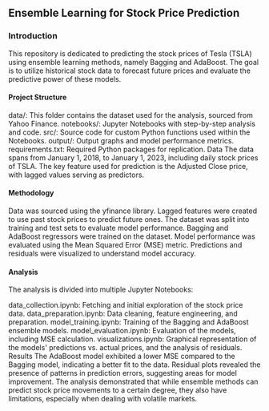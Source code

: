 ## Ensemble Learning for Stock Price Prediction
### Introduction
This repository is dedicated to predicting the stock prices of Tesla (TSLA) using ensemble learning methods, namely Bagging and AdaBoost. The goal is to utilize historical stock data to forecast future prices and evaluate the predictive power of these models.

#### Project Structure
data/: This folder contains the dataset used for the analysis, sourced from Yahoo Finance.
notebooks/: Jupyter Notebooks with step-by-step analysis and code.
src/: Source code for custom Python functions used within the Notebooks.
output/: Output graphs and model performance metrics.
requirements.txt: Required Python packages for replication.
Data
The data spans from January 1, 2018, to January 1, 2023, including daily stock prices of TSLA. The key feature used for prediction is the Adjusted Close price, with lagged values serving as predictors.

#### Methodology
Data was sourced using the yfinance library.
Lagged features were created to use past stock prices to predict future ones.
The dataset was split into training and test sets to evaluate model performance.
Bagging and AdaBoost regressors were trained on the dataset.
Model performance was evaluated using the Mean Squared Error (MSE) metric.
Predictions and residuals were visualized to understand model accuracy.


#### Analysis
The analysis is divided into multiple Jupyter Notebooks:

data_collection.ipynb: Fetching and initial exploration of the stock price data.
data_preparation.ipynb: Data cleaning, feature engineering, and preparation.
model_training.ipynb: Training of the Bagging and AdaBoost ensemble models.
model_evaluation.ipynb: Evaluation of the models, including MSE calculation.
visualizations.ipynb: Graphical representation of the models' predictions vs. actual prices, and the analysis of residuals.
Results
The AdaBoost model exhibited a lower MSE compared to the Bagging model, indicating a better fit to the data.
Residual plots revealed the presence of patterns in prediction errors, suggesting areas for model improvement.
The analysis demonstrated that while ensemble methods can predict stock price movements to a certain degree, they also have limitations, especially when dealing with volatile markets.
